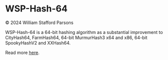# WSP-Hash-64

© 2024 William Stafford Parsons

WSP-Hash-64 is a 64-bit hashing algorithm as a substantial improvement to CityHash64, FarmHash64, 64-bit MurmurHash3 x64 and x86, 64-bit SpookyHashV2 and XXHash64.

Read more [here](https://williamstaffordparsons.github.io/wsp-hash-64/).
